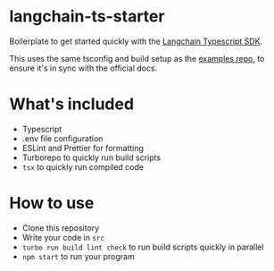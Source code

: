 # langchain-ts-starter

Boilerplate to get started quickly with the [Langchain Typescript SDK](https://github.com/hwchase17/langchainjs).

This uses the same tsconfig and build setup as the [examples repo](https://github.com/hwchase17/langchainjs/tree/main/examples), to ensure it's in sync with the official docs.

# What's included

- Typescript
- .env file configuration
- ESLint and Prettier for formatting
- Turborepo to quickly run build scripts
- `tsx` to quickly run compiled code

# How to use

- Clone this repository
- Write your code in `src`
- `turbo run build lint check` to run build scripts quickly in parallel
- `npm start` to run your program
